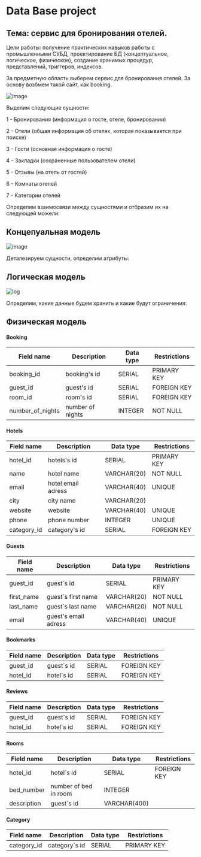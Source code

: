 # Data Base project
## Тема: сервис для бронирования отелей.
Цели работы: получение практических навыков работы с промышленными СУБД, проектирование
БД (концептуальное, логическое, физическое), создание хранимых процедур, представлений,
триггеров, индексов.

За предметную область выберем сервис для бронирования отелей. За основу возбмем такой сайт, как booking. 

![image](https://user-images.githubusercontent.com/70393328/161640973-991eeaa5-335b-42db-b1d0-a0d99724ec75.png)

Выделим следующие сущности:

1 - Бронирования (информация о госте, отеле, бронировании)

2 - Отели (общая информация об отелях, которая показывается при поиске)

3 - Гости (основная информация о госте)

4 - Закладки (сохраненные пользователем отели)

5 - Отзывы (на отель от гостей)

6 - Комнаты отелей

7 - Категории отелей

Определим взаимосвязи между сущностями и отбразим их на следующей можели:
## Концепуальная модель
![image](https://user-images.githubusercontent.com/70393328/161622169-f236e386-551a-4900-9f9a-7b922e96687e.png)

Деталезируем сущности, определим атрибуты:
## Логическая модель
![log](https://user-images.githubusercontent.com/70393328/161622050-f5c30506-53ea-4ece-8af5-8b7916bf8980.png)

Определим, какие данные будем хранить и какие будут ограничения:
 ## Физическая модель
 
 #### Booking
| Field name | Description | Data type | Restrictions |
|---|---|---|---| 
| booking_id | booking's id | SERIAL | PRIMARY KEY |
| guest_id |  guest's id | SERIAL | FOREIGN KEY |
| room_id | room's id | SERIAL | FOREIGN KEY |
| number_of_nights | number of nights | INTEGER | NOT NULL |

#### Hotels
| Field name | Description | Data type | Restrictions |
|---|---|---|---| 
| hotel_id | hotels's id | SERIAL | PRIMARY KEY |
| name |  hotel name | VARCHAR(20) | NOT NULL |
| email | hotel email adress | VARCHAR(40) | UNIQUE |
| city | city name |  VARCHAR(20) |  |
| website | website | VARCHAR(40) | UNIQUE |
| phone | phone number | INTEGER | UNIQUE |
| category_id | category's id | SERIAL | FOREIGN KEY |

#### Guests
| Field name | Description | Data type | Restrictions |
|---|---|---|---| 
| guest_id | guest`s id | SERIAL | PRIMARY KEY |
| first_name |  guest`s first name | VARCHAR(20) | NOT NULL |
| last_name | guest`s last name | VARCHAR(20) | NOT NULL |
| email | guest's email adress | VARCHAR(40) | UNIQUE |

#### Bookmarks
| Field name | Description | Data type | Restrictions |
|---|---|---|---| 
| guest_id | guest`s id | SERIAL | FOREIGN KEY |
| hotel_id |  hotel`s id | SERIAL | FOREIGN KEY |

#### Reviews
| Field name | Description | Data type | Restrictions |
|---|---|---|---| 
| guest_id | guest`s id | SERIAL | FOREIGN KEY |
| hotel_id |  hotel`s id | SERIAL | FOREIGN KEY |

#### Rooms
| Field name | Description | Data type | Restrictions |
|---|---|---|---| 
| hotel_id | hotel`s id | SERIAL | FOREIGN KEY |
| bed_number |  number of bed in room | INTEGER |  |
| description |  guest`s id | VARCHAR(400) |  |

#### Category
| Field name | Description | Data type | Restrictions |
|---|---|---|---| 
| category_id | category`s id | SERIAL | PRIMARY KEY |

